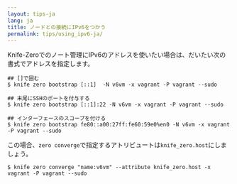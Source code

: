 ```yaml
---
layout: tips-ja
lang: ja
title: ノードとの接続にIPv6をつかう
permalink: tips/using_ipv6-ja/
---
```


Knife-Zeroでのノート管理にIPv6のアドレスを使いたい場合は、だいたい次の書式でアドレスを指定します。

```
## []で囲む
$ knife zero bootstrap [::1]  -N v6vm -x vagrant -P vagrant --sudo

## 末尾にSSHのポートを付与する
$ knife zero bootstrap [::1]:22 -N v6vm -x vagrant -P vagrant --sudo

## インターフェースのスコープを付ける
$ knife zero bootstrap fe80::a00:27ff:fe60:59e0%en0 -N v6vm -x vagrant -P vagrant --sudo
```

この場合、`zero converge`で指定するアトリビュートは`knife_zero.host`にしましょう。

```
$ knife zero converge "name:v6vm" --attribute knife_zero.host -x vagrant -P vagrant --sudo
```
